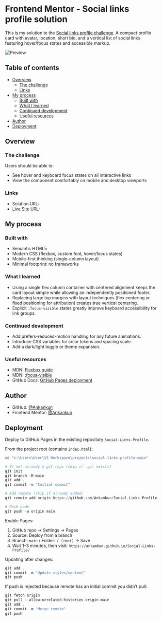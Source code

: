 # Frontend Mentor - Social links profile solution

This is my solution to the [Social links profile challenge](https://www.frontendmentor.io/challenges/social-links-profile-UG32l9m6dQ). A compact profile card with avatar, location, short bio, and a vertical list of social links featuring hover/focus states and accessible markup.

![Preview](./preview.jpg)

## Table of contents

- [Overview](#overview)
  - [The challenge](#the-challenge)
  - [Links](#links)
- [My process](#my-process)
  - [Built with](#built-with)
  - [What I learned](#what-i-learned)
  - [Continued development](#continued-development)
  - [Useful resources](#useful-resources)
- [Author](#author)
- [Deployment](#deployment)

## Overview

### The challenge

Users should be able to:

- See hover and keyboard focus states on all interactive links
- View the component comfortably on mobile and desktop viewports

### Links

- Solution URL: <!-- Add Frontend Mentor solution URL -->
- Live Site URL: <!-- Add GitHub Pages URL once deployed -->

## My process

### Built with

- Semantic HTML5
- Modern CSS (flexbox, custom font, hover/focus states)
- Mobile-first thinking (single-column layout)
- Minimal footprint: no frameworks

### What I learned

- Using a single flex column container with centered alignment keeps the card layout simple while allowing an independently positioned footer.
- Replacing large top margins with layout techniques (flex centering or fixed positioning for attribution) creates true vertical centering.
- Explicit `:focus-visible` states greatly improve keyboard accessibility for link groups.

### Continued development

- Add prefers-reduced-motion handling for any future animations.
- Introduce CSS variables for color tokens and spacing scale.
- Add a dark/light toggle or theme expansion.

### Useful resources

- MDN: [Flexbox guide](https://developer.mozilla.org/en-US/docs/Web/CSS/flex)
- MDN: [:focus-visible](https://developer.mozilla.org/en-US/docs/Web/CSS/:focus-visible)
- GitHub Docs: [GitHub Pages deployment](https://docs.github.com/en/pages)

## Author

- GitHub: [@Ankankun](https://github.com/Ankankun)
- Frontend Mentor: [@Ankankun](https://www.frontendmentor.io/profile/Ankankun)

## Deployment

Deploy to GitHub Pages in the existing repository `Social-Links-Profile`.

From the project root (contains `index.html`):

```powershell
cd "c:\Users\User\VS Workspace\projects\social-links-profile-main"

# If not already a git repo (skip if .git exists)
git init
git branch -M main
git add .
git commit -m "Initial commit"

# Add remote (skip if already added)
git remote add origin https://github.com/Ankankun/Social-Links-Profile.git

# Push code
git push -u origin main
```

Enable Pages:

1. GitHub repo → Settings → Pages
2. Source: Deploy from a branch
3. Branch: `main` / Folder: `/ (root)` → Save
4. Wait 1–3 minutes, then visit: `https://ankankun.github.io/Social-Links-Profile/`

Updating after changes:

```powershell
git add .
git commit -m "Update styles/content"
git push
```

If push is rejected because remote has an initial commit you didn’t pull:

```powershell
git fetch origin
git pull --allow-unrelated-histories origin main
git add .
git commit -m "Merge remote"
git push
```
